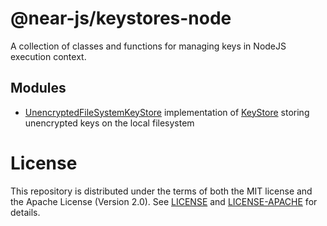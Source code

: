 # @near-js/keystores-node

A collection of classes and functions for managing keys in NodeJS execution context.

## Modules

- [UnencryptedFileSystemKeyStore](https://github.com/near/near-api-js/blob/master/packages/keystores-node/src/unencrypted_file_system_keystore.ts) implementation of [KeyStore](https://github.com/near/near-api-js/blob/master/packages/keystores/src/keystore.ts) storing unencrypted keys on the local filesystem 

# License

This repository is distributed under the terms of both the MIT license and the Apache License (Version 2.0).
See [LICENSE](https://github.com/near/near-api-js/blob/master/LICENSE) and [LICENSE-APACHE](https://github.com/near/near-api-js/blob/master/LICENSE-APACHE) for details.
